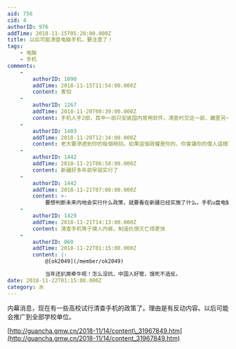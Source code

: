```yaml
---
aid: 756
cid: 4
authorID: 976
addTime: 2018-11-15T05:28:00.000Z
title: 以后可能清查电脑手机，要注意了！
tags:
    - 电脑
    - 手机
comments:
    -
        authorID: 1090
        addTime: 2018-11-15T11:54:00.000Z
        content: 害怕
    -
        authorID: 1267
        addTime: 2018-11-20T08:39:00.000Z
        content: 手机人手2部，其中一部只安装国内常用软件，清查时交这一部，藏匿另一部，这样能破否？
    -
        authorID: 1403
        addTime: 2018-11-20T12:34:00.000Z
        content: 老大要滲透到你的每個時刻。如果這個政權是你的，你會讓你的僕人這樣對你嗎？
    -
        authorID: 1442
        addTime: 2018-11-21T06:58:00.000Z
        content: 新疆好多年前早就实行了
    -
        authorID: 1442
        addTime: 2018-11-21T07:08:00.000Z
        content: >-
            要想判断未来内地会实行什么政策，就要看在新疆已经实施了什么。手机u盘电脑必定会被逐步清查。现在新疆对于少数民族採取的更多的是直接收缴，统一处理
    -
        authorID: 1429
        addTime: 2018-11-21T14:13:00.000Z
        content: 清查手机等于摸人内裤，制造仇恨灭亡得更快
    -
        authorID: 860
        addTime: 2018-11-22T01:15:00.000Z
        content: |-
            @[ok2049](/member/ok2049)

            当年还扒房牵牛呢！怎么没抗，中国人好管，饿死不造反。
date: 2018-11-22T01:15:00.000Z
category: 水
---
```


内幕消息，现在有一些高校试行清查手机的政策了。理由是有反动内容。以后可能会推广到全部学校单位。

[http://guancha.gmw.cn/2018-11/14/content\_31967849.htm](http://guancha.gmw.cn/2018-11/14/content_31967849.htm)
